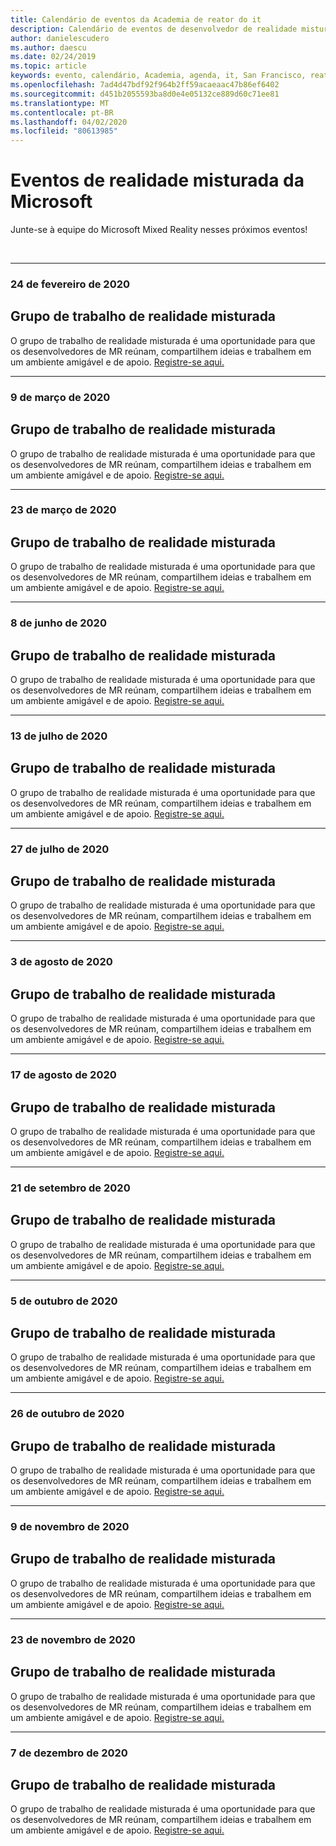 ```yaml
---
title: Calendário de eventos da Academia de reator do it
description: Calendário de eventos de desenvolvedor de realidade misturada no reator em São Francisco.
author: danielescudero
ms.author: daescu
ms.date: 02/24/2019
ms.topic: article
keywords: evento, calendário, Academia, agenda, it, San Francisco, reator
ms.openlocfilehash: 7ad4d47bdf92f964b2ff59acaeaac47b86ef6402
ms.sourcegitcommit: d451b2055593ba8d0e4e05132ce889d60c71ee81
ms.translationtype: MT
ms.contentlocale: pt-BR
ms.lasthandoff: 04/02/2020
ms.locfileid: "80613985"
---
```

# <a name="microsoft-mixed-reality-events"></a>Eventos de realidade misturada da Microsoft

Junte-se à equipe do Microsoft Mixed Reality nesses próximos eventos!

<br>

---
###  <a name="feb-24-2020"></a>24 de fevereiro de 2020
## <a name="mixed-reality-workgroup"></a>Grupo de trabalho de realidade misturada
O grupo de trabalho de realidade misturada é uma oportunidade para que os desenvolvedores de MR reúnam, compartilhem ideias e trabalhem em um ambiente amigável e de apoio.
[Registre-se aqui.](https://www.meetup.com/hololens-mr/events/)
<br>

---
###  <a name="march-9-2020"></a>9 de março de 2020
## <a name="mixed-reality-workgroup"></a>Grupo de trabalho de realidade misturada
O grupo de trabalho de realidade misturada é uma oportunidade para que os desenvolvedores de MR reúnam, compartilhem ideias e trabalhem em um ambiente amigável e de apoio.
[Registre-se aqui.](https://www.meetup.com/hololens-mr/events/)
<br>

---
### <a name="march-23-2020"></a>23 de março de 2020
## <a name="mixed-reality-workgroup"></a>Grupo de trabalho de realidade misturada
O grupo de trabalho de realidade misturada é uma oportunidade para que os desenvolvedores de MR reúnam, compartilhem ideias e trabalhem em um ambiente amigável e de apoio.
[Registre-se aqui.](https://www.meetup.com/hololens-mr/events/)
<br>

---
###  <a name="june-8-2020"></a>8 de junho de 2020
## <a name="mixed-reality-workgroup"></a>Grupo de trabalho de realidade misturada
O grupo de trabalho de realidade misturada é uma oportunidade para que os desenvolvedores de MR reúnam, compartilhem ideias e trabalhem em um ambiente amigável e de apoio.
[Registre-se aqui.](https://www.meetup.com/hololens-mr/events/)
<br>

---
###  <a name="july-13-2020"></a>13 de julho de 2020
## <a name="mixed-reality-workgroup"></a>Grupo de trabalho de realidade misturada
O grupo de trabalho de realidade misturada é uma oportunidade para que os desenvolvedores de MR reúnam, compartilhem ideias e trabalhem em um ambiente amigável e de apoio.
[Registre-se aqui.](https://www.meetup.com/hololens-mr/events/)
<br>

---
###  <a name="july-27-2020"></a>27 de julho de 2020
## <a name="mixed-reality-workgroup"></a>Grupo de trabalho de realidade misturada
O grupo de trabalho de realidade misturada é uma oportunidade para que os desenvolvedores de MR reúnam, compartilhem ideias e trabalhem em um ambiente amigável e de apoio.
[Registre-se aqui.](https://www.meetup.com/hololens-mr/events/)
<br>

---
###  <a name="august-3-2020"></a>3 de agosto de 2020
## <a name="mixed-reality-workgroup"></a>Grupo de trabalho de realidade misturada
O grupo de trabalho de realidade misturada é uma oportunidade para que os desenvolvedores de MR reúnam, compartilhem ideias e trabalhem em um ambiente amigável e de apoio.
[Registre-se aqui.](https://www.meetup.com/hololens-mr/events/)
<br>

---
###  <a name="august-17-2020"></a>17 de agosto de 2020
## <a name="mixed-reality-workgroup"></a>Grupo de trabalho de realidade misturada
O grupo de trabalho de realidade misturada é uma oportunidade para que os desenvolvedores de MR reúnam, compartilhem ideias e trabalhem em um ambiente amigável e de apoio.
[Registre-se aqui.](https://www.meetup.com/hololens-mr/events/)
<br>

---
###  <a name="september-21-2020"></a>21 de setembro de 2020
## <a name="mixed-reality-workgroup"></a>Grupo de trabalho de realidade misturada
O grupo de trabalho de realidade misturada é uma oportunidade para que os desenvolvedores de MR reúnam, compartilhem ideias e trabalhem em um ambiente amigável e de apoio.
[Registre-se aqui.](https://www.meetup.com/hololens-mr/events/)
<br>

---
###  <a name="october-5-2020"></a>5 de outubro de 2020
## <a name="mixed-reality-workgroup"></a>Grupo de trabalho de realidade misturada
O grupo de trabalho de realidade misturada é uma oportunidade para que os desenvolvedores de MR reúnam, compartilhem ideias e trabalhem em um ambiente amigável e de apoio.
[Registre-se aqui.](https://www.meetup.com/hololens-mr/events/)
<br>

---
###  <a name="october-26-2020"></a>26 de outubro de 2020
## <a name="mixed-reality-workgroup"></a>Grupo de trabalho de realidade misturada
O grupo de trabalho de realidade misturada é uma oportunidade para que os desenvolvedores de MR reúnam, compartilhem ideias e trabalhem em um ambiente amigável e de apoio.
[Registre-se aqui.](https://www.meetup.com/hololens-mr/events/)
<br>

---
###  <a name="november-9-2020"></a>9 de novembro de 2020
## <a name="mixed-reality-workgroup"></a>Grupo de trabalho de realidade misturada
O grupo de trabalho de realidade misturada é uma oportunidade para que os desenvolvedores de MR reúnam, compartilhem ideias e trabalhem em um ambiente amigável e de apoio.
[Registre-se aqui.](https://www.meetup.com/hololens-mr/events/)
<br>

---
###  <a name="november-23-2020"></a>23 de novembro de 2020
## <a name="mixed-reality-workgroup"></a>Grupo de trabalho de realidade misturada
O grupo de trabalho de realidade misturada é uma oportunidade para que os desenvolvedores de MR reúnam, compartilhem ideias e trabalhem em um ambiente amigável e de apoio.
[Registre-se aqui.](https://www.meetup.com/hololens-mr/events/)
<br>

---
###  <a name="december-7-2020"></a>7 de dezembro de 2020
## <a name="mixed-reality-workgroup"></a>Grupo de trabalho de realidade misturada
O grupo de trabalho de realidade misturada é uma oportunidade para que os desenvolvedores de MR reúnam, compartilhem ideias e trabalhem em um ambiente amigável e de apoio.
[Registre-se aqui.](https://www.meetup.com/hololens-mr/events/)
